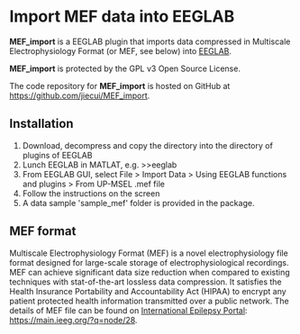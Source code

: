 Import MEF data into EEGLAB
===========================

**MEF_import** is a EEGLAB plugin that imports data compressed in Multiscale Electrophysiology Format (or MEF, see below) into [EEGLAB](https://sccn.ucsd.edu/eeglab/index.php).

**MEF_import** is protected by the GPL v3 Open Source License.

The code repository for **MEF_import** is hosted on GitHub at https://github.com/jiecui/MEF_import.

Installation
------------
1. Download, decompress and copy the directory into the directory of plugins of EEGLAB
1. Lunch EEGLAB in MATLAT, e.g. >>eeglab
1. From EEGLAB GUI, select File > Import Data > Using EEGLAB functions and plugins > From UP-MSEL .mef file
1. Follow the instructions on the screen
1. A data sample 'sample_mef' folder is provided in the package.

MEF format
----------
Multiscale Electrophysiology Format (MEF) is a novel electrophysiology file format designed for large-scale storage of electrophysiological recordings.  MEF can achieve significant data size reduction when compared to existing techniques with stat-of-the-art lossless data compression.  It satisfies the Health Insurance Portability and Accountability Act (HIPAA) to encrypt any patient protected health information transmitted over a public network.  The details of MEF file can be found on [International Epilepsy Portal](https://main.ieeg.org): https://main.ieeg.org/?q=node/28. 
